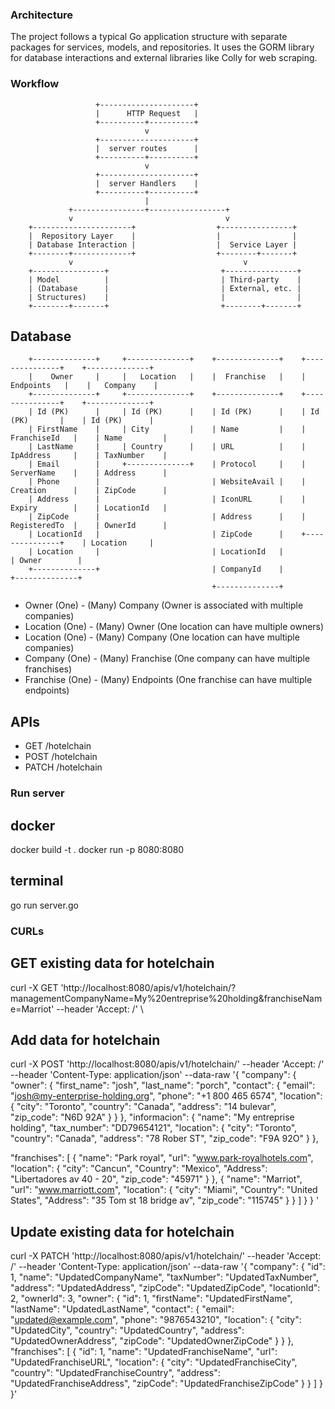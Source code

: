 
### Architecture
The project follows a typical Go application structure with separate packages for services, models, and repositories. It uses the GORM library for database interactions and external libraries like Colly for web scraping.


### Workflow

                       +---------------------+
                       |      HTTP Request   |
                       +----------+----------+
                                  v
                       +---------------------+
                       |  server routes      |
                       +----------+----------+
                                  v
                       +---------------------+
                       |  server Handlers    |
                       +----------+----------+
                                  |
                 +----------------+-----------------+
                 v                                  v
        +----------------------+                  +----------------+
        |  Repository Layer    |                  |                |
        | Database Interaction |                  |  Service Layer |
        +--------+-------------+                  +--------+-------+
                 v                                      v
        +----------------+                         +----------------+
        | Model          |                         | Third-party    |
        | (Database      |                         | External, etc. |
        | Structures)    |                         |                |
        +--------+-------+                         +--------+-------+
 



## Database
        +--------------+     +--------------+    +--------------+    +---------------+    +--------------+
        |    Owner     |     |   Location   |    |  Franchise   |    |   Endpoints   |    |   Company    |
        +--------------+     +--------------+    +--------------+    +---------------+    +--------------+
        | Id (PK)      |     | Id (PK)      |    | Id (PK)      |    | Id (PK)       |    | Id (PK)      |
        | FirstName    |     | City         |    | Name         |    | FranchiseId   |    | Name         |
        | LastName     |     | Country      |    | URL          |    | IpAddress     |    | TaxNumber    |
        | Email        |     +--------------+    | Protocol     |    | ServerName    |    | Address      |
        | Phone        |                         | WebsiteAvail |    | Creation      |    | ZipCode      |
        | Address      |                         | IconURL      |    | Expiry        |    | LocationId   |
        | ZipCode      |                         | Address      |    | RegisteredTo  |    | OwnerId      |
        | LocationId   |                         | ZipCode      |    +---------------+    | Location     |
        | Location     |                         | LocationId   |                         | Owner        |
        +--------------+                         | CompanyId    |                         +--------------+
                                                 +--------------+

- Owner (One) - (Many) Company (Owner is associated with multiple companies)
- Location (One) - (Many) Owner (One location can have multiple owners)
- Location (One) - (Many) Company (One location can have multiple companies)
- Company (One) - (Many) Franchise (One company can have multiple franchises)
- Franchise (One) - (Many) Endpoints (One franchise can have multiple endpoints)



## APIs
- GET /hotelchain
- POST /hotelchain
- PATCH /hotelchain



### Run server
## docker
docker build -t <your-image-name> .
docker run -p 8080:8080 <your-image-name>

## terminal
go run server.go




### CURLs
## GET existing data for hotelchain
curl -X GET
'http://localhost:8080/apis/v1/hotelchain/?managementCompanyName=My%20entreprise%20holding&franchiseName=Marriot'
--header 'Accept: /' \


## Add data for hotelchain
curl -X POST
'http://localhost:8080/apis/v1/hotelchain/'
--header 'Accept: /'
--header 'Content-Type: application/json'
--data-raw '{ "company": { "owner": { "first_name": "josh", "last_name": "porch", "contact": { "email": "josh@my-enterprise-holding.org", "phone": "+1 800 465 6574", "location": { "city": "Toronto", "country": "Canada", "address": "14 bulevar", "zip_code": "N6D 92A" } } }, "informacion": { "name": "My entreprise holding", "tax_number": "DD79654121", "location": { "city": "Toronto", "country": "Canada", "address": "78 Rober ST", "zip_code": "F9A 92O" } },

"franchises": [ { "name": "Park royal", "url": "www.park-royalhotels.com", "location": { "city": "Cancun", "Country": "Mexico", "Address": "Libertadores av 40 - 20", "zip_code": "45971" } }, { "name": "Marriot", "url": "www.marriott.com", "location": { "city": "Miami", "Country": "United States", "Address": "35 Tom st 18 bridge av", "zip_code": "115745" } } ] } } '

## Update existing data for hotelchain
curl -X PATCH
'http://localhost:8080/apis/v1/hotelchain/'
--header 'Accept: /'
--header 'Content-Type: application/json'
--data-raw '{ "company": { "id": 1, "name": "UpdatedCompanyName", "taxNumber": "UpdatedTaxNumber", "address": "UpdatedAddress", "zipCode": "UpdatedZipCode", "locationId": 2, "ownerId": 3, "owner": { "id": 1, "firstName": "UpdatedFirstName", "lastName": "UpdatedLastName", "contact": { "email": "updated@example.com", "phone": "9876543210", "location": { "city": "UpdatedCity", "country": "UpdatedCountry", "address": "UpdatedOwnerAddress", "zipCode": "UpdatedOwnerZipCode" } } }, "franchises": [ { "id": 1, "name": "UpdatedFranchiseName", "url": "UpdatedFranchiseURL", "location": { "city": "UpdatedFranchiseCity", "country": "UpdatedFranchiseCountry", "address": "UpdatedFranchiseAddress", "zipCode": "UpdatedFranchiseZipCode" } } ] } }'